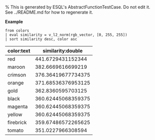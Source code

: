 % This is generated by ESQL's AbstractFunctionTestCase. Do not edit it. See ../README.md for how to regenerate it.

**Example**

```esql
from colors
| eval similarity = v_l2_norm(rgb_vector, [0, 255, 255])
| sort similarity desc, color asc
```

| color:text | similarity:double |
| --- | --- |
| red | 441.6729431152344 |
| maroon | 382.6669616699219 |
| crimson | 376.36419677734375 |
| orange | 371.68536376953125 |
| gold | 362.8360595703125 |
| black | 360.62445068359375 |
| magenta | 360.62445068359375 |
| yellow | 360.62445068359375 |
| firebrick | 359.67486572265625 |
| tomato | 351.0227966308594 |


